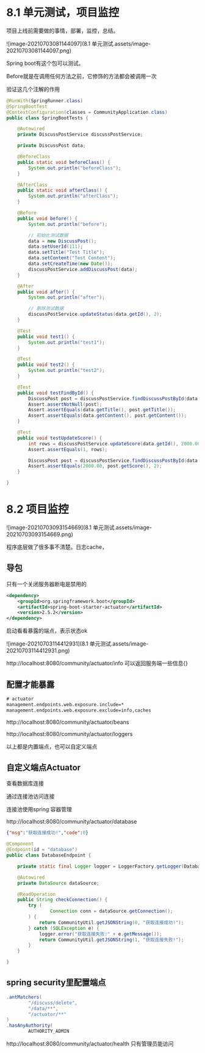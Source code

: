 # 8.1 单元测试，项目监控

项目上线前需要做的事情，部署，监控，总结。

![image-20210703081144097](8.1 单元测试.assets/image-20210703081144097.png)

Spring boot有这个包可以测试。

 Before就是在调用任何方法之前，它修饰的方法都会被调用一次



验证这几个注解的作用

```java
@RunWith(SpringRunner.class)
@SpringBootTest
@ContextConfiguration(classes = CommunityApplication.class)
public class SpringBootTests {

    @Autowired
    private DiscussPostService discussPostService;

    private DiscussPost data;

    @BeforeClass
    public static void beforeClass() {
        System.out.println("beforeClass");
    }

    @AfterClass
    public static void afterClass() {
        System.out.println("afterClass");
    }

    @Before
    public void before() {
        System.out.println("before");

        // 初始化测试数据
        data = new DiscussPost();
        data.setUserId(111);
        data.setTitle("Test Title");
        data.setContent("Test Content");
        data.setCreateTime(new Date());
        discussPostService.addDiscussPost(data);
    }

    @After
    public void after() {
        System.out.println("after");

        // 删除测试数据
        discussPostService.updateStatus(data.getId(), 2);
    }

    @Test
    public void test1() {
        System.out.println("test1");
    }

    @Test
    public void test2() {
        System.out.println("test2");
    }

    @Test
    public void testFindById() {
        DiscussPost post = discussPostService.findDiscussPostById(data.getId());
        Assert.assertNotNull(post);
        Assert.assertEquals(data.getTitle(), post.getTitle());
        Assert.assertEquals(data.getContent(), post.getContent());
    }

    @Test
    public void testUpdateScore() {
        int rows = discussPostService.updateScore(data.getId(), 2000.00);
        Assert.assertEquals(1, rows);

        DiscussPost post = discussPostService.findDiscussPostById(data.getId());
        Assert.assertEquals(2000.00, post.getScore(), 2);
    }

}
```

# 8.2 项目监控

![image-20210703093154669](8.1 单元测试.assets/image-20210703093154669.png)

程序底层做了很多事不清楚。日志cache，

## 导包

只有一个关闭服务器断电是禁用的

```xml
<dependency>
    <groupId>org.springframework.boot</groupId>
    <artifactId>spring-boot-starter-actuator</artifactId>
    <version>2.5.2</version>
</dependency>

```

启动看看暴露的端点，表示状态ok 

![image-20210703114412931](8.1 单元测试.assets/image-20210703114412931.png)

http://localhost:8080/community/actuator/info 可以返回服务端一些信息{}



## 配置才能暴露

```xml
# actuator
management.endpoints.web.exposure.include=*
management.endpoints.web.exposure.exclude=info,caches
```

http://localhost:8080/community/actuator/beans

http://localhost:8080/community/actuator/loggers

以上都是内置端点，也可以自定义端点

## 自定义端点Actuator

查看数据库连接

通过连接池访问连接

连接池使用spring 容器管理

http://localhost:8080/community/actuator/database

```json
{"msg":"获取连接成功!","code":0}
```

```java
@Component
@Endpoint(id = "database")
public class DatabaseEndpoint {

    private static final Logger logger = LoggerFactory.getLogger(DatabaseEndpoint.class);

    @Autowired
    private DataSource dataSource;

    @ReadOperation
    public String checkConnection() {
        try (
                Connection conn = dataSource.getConnection();
        ) {
            return CommunityUtil.getJSONString(0, "获取连接成功!");
        } catch (SQLException e) {
            logger.error("获取连接失败:" + e.getMessage());
            return CommunityUtil.getJSONString(1, "获取连接失败!");
        }
    }

}
```

## spring security里配置端点

```java
.antMatchers(
        "/discuss/delete",
        "/data/**",
        "/actuator/**"
)
.hasAnyAuthority(
        AUTHORITY_ADMIN
```

http://localhost:8080/community/actuator/health 只有管理员能访问